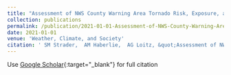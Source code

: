 ```yaml
---
title: "Assessment of NWS County Warning Area Tornado Risk, Exposure, and Vulnerability"
collection: publications
permalink: /publication/2021-01-01-Assessment-of-NWS-County-Warning-Area-Tornado-Risk-Exposure-and-Vulnerability
date: 2021-01-01
venue: 'Weather, Climate, and Society'
citation: ' SM Strader,  AM Haberlie,  AG Loitz, &quot;Assessment of NWS County Warning Area Tornado Risk, Exposure, and Vulnerability.&quot; Weather, Climate, and Society, 2021.'
---
```

Use [Google Scholar](https://scholar.google.com/scholar?q=Assessment+of+NWS+County+Warning+Area+Tornado+Risk,+Exposure,+and+Vulnerability){:target="_blank"} for full citation